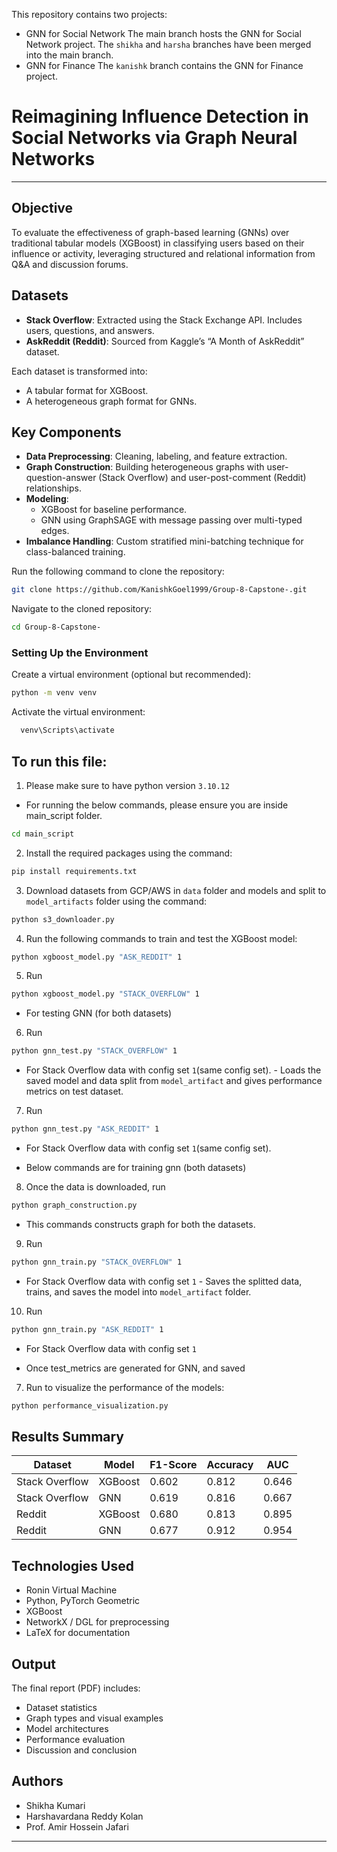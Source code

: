 This repository contains two projects:
- GNN for Social Network
The main branch hosts the GNN for Social Network project.
The `shikha` and `harsha` branches have been merged into the main branch.
- GNN for Finance
The `kanishk` branch contains the GNN for Finance project.

# Reimagining Influence Detection in Social Networks via Graph Neural Networks

---

## Objective

To evaluate the effectiveness of graph-based learning (GNNs) over traditional tabular models (XGBoost) in classifying users based on their influence or activity, leveraging structured and relational information from Q&A and discussion forums.

## Datasets

- **Stack Overflow**: Extracted using the Stack Exchange API. Includes users, questions, and answers.
- **AskReddit (Reddit)**: Sourced from Kaggle’s “A Month of AskReddit” dataset.

Each dataset is transformed into:
- A tabular format for XGBoost.
- A heterogeneous graph format for GNNs.

## Key Components

- **Data Preprocessing**: Cleaning, labeling, and feature extraction.
- **Graph Construction**: Building heterogeneous graphs with user-question-answer (Stack Overflow) and user-post-comment (Reddit) relationships.
- **Modeling**:
  - XGBoost for baseline performance.
  - GNN using GraphSAGE with message passing over multi-typed edges.
- **Imbalance Handling**: Custom stratified mini-batching technique for class-balanced training.

Run the following command to clone the repository:
   ```bash
   git clone https://github.com/KanishkGoel1999/Group-8-Capstone-.git
   ```
Navigate to the cloned repository:
   ```bash
   cd Group-8-Capstone-
   ```

### Setting Up the Environment
Create a virtual environment (optional but recommended):
   ```bash
   python -m venv venv
   ```
Activate the virtual environment:

   ```bash
     venv\Scripts\activate
  ```
## To run this file:
1. Please make sure to have python version `3.10.12`
- For running the below commands, please ensure you are inside main_script folder.
```bash
cd main_script
```
2. Install the required packages using the command:
```bash
pip install requirements.txt
```
3. Download datasets from GCP/AWS in `data` folder and models and split to `model_artifacts` folder using the command:
```bash
python s3_downloader.py
```


4. Run the following commands to train and test the XGBoost model:
```bash 
python xgboost_model.py "ASK_REDDIT" 1
```
5. Run 
```bash
python xgboost_model.py "STACK_OVERFLOW" 1
```

- For testing GNN (for both datasets)
6. Run
```bash 
python gnn_test.py "STACK_OVERFLOW" 1
```
- For Stack Overflow data with config set `1`(same config set). - Loads the saved model and data split from `model_artifact` and gives performance metrics on test dataset.
7. Run 
```bash
python gnn_test.py "ASK_REDDIT" 1
```
 - For Stack Overflow data with config set `1`(same config set).

- Below commands are for training gnn (both datasets)
8. Once the data is downloaded, run 
```bash
python graph_construction.py
```
 - This commands constructs graph for both the datasets.
9. Run 
```bash
python gnn_train.py "STACK_OVERFLOW" 1
```
 - For Stack Overflow data with config set `1` - Saves the splitted data, trains, and saves the model into  `model_artifact` folder.
10. Run
```bash 
python gnn_train.py "ASK_REDDIT" 1
```
 - For Stack Overflow data with config set `1`

- Once test_metrics are generated for GNN, and saved
7. Run to visualize the performance of the models:
```bash 
python performance_visualization.py
```

## Results Summary

| Dataset        | Model     | F1-Score | Accuracy | AUC   |
|----------------|-----------|----------|----------|--------|
| Stack Overflow | XGBoost   | 0.602    | 0.812    | 0.646 |
| Stack Overflow | GNN       | 0.619    | 0.816    | 0.667 |
| Reddit         | XGBoost   | 0.680    | 0.813    | 0.895 |
| Reddit         | GNN       | 0.677    | 0.912    | 0.954 |

## Technologies Used

- Ronin Virtual Machine
- Python, PyTorch Geometric
- XGBoost
- NetworkX / DGL for preprocessing
- LaTeX for documentation

## Output

The final report (PDF) includes:
- Dataset statistics
- Graph types and visual examples
- Model architectures
- Performance evaluation
- Discussion and conclusion

## Authors

- Shikha Kumari 
- Harshavardana Reddy Kolan   
- Prof. Amir Hossein Jafari

---
